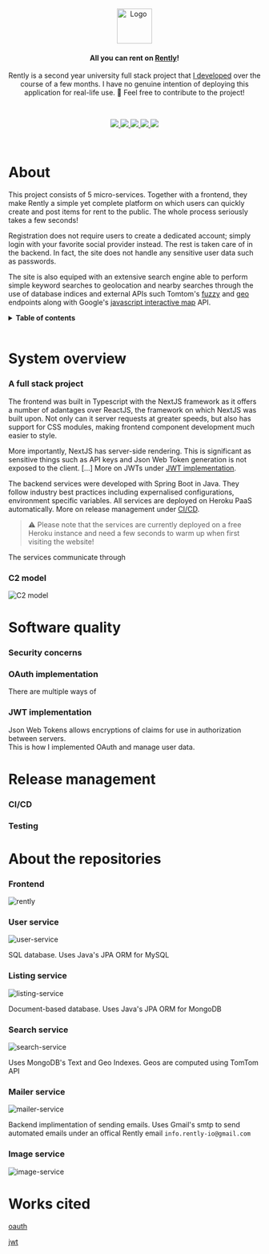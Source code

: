 <br />

<p align="center"> 
  <a href="https://rently-io.herokuapp.com/">
    <img src="https://i.imgur.com/QA6KWPy.png" alt="Logo" width="auto" height="70">
  <a/>
</p>

<h4 align="center">All you can rent on <a href="https://rently-io.herokuapp.com/">Rently</a>!</h4>
<p align="center">Rently is a second year university full stack project that <a href="https://github.com/greffgreff">I developed</a> over the course of a few months. I have no genuine intention of deploying this application for real-life use. 🌈 Feel free to contribute to the project!</p>

<br />

<p align="center" style="align: center;">
  <a href="https://github.com/rently-io/user-service/" >
    <img src="https://github.com/rently-io/user-service/actions/workflows/ci.yml/badge.svg" />
  </a>
  <a href="https://github.com/rently-io/listing-service/" >
    <img src="https://github.com/rently-io/listing-service/actions/workflows/ci.yml/badge.svg" />
  </a>
  <a href="https://github.com/rently-io/search-service/" >
    <img src="https://github.com/rently-io/search-service/actions/workflows/ci.yml/badge.svg" />
  </a>
  <a href="https://github.com/rently-io/image-service/" >
    <img src="https://github.com/rently-io/image-service/actions/workflows/ci.yml/badge.svg" />
  </a>
  <a href="https://github.com/mailer-io/image-service/" >
    <img src="https://github.com/rently-io/mailer-service/actions/workflows/ci.yml/badge.svg" />
  </a>
</p>

<br />

# About

This project consists of 5 micro-services. Together with a frontend, they make Rently a simple yet complete platform on which users can quickly create and post items for rent to the public. The whole process seriously takes a few seconds! 

Registration does not require users to create a dedicated account; simply login with your favorite social provider instead. The rest is taken care of in the backend. In fact, the site does not handle any sensitive user data such as passwords.

The site is also equiped with an extensive search engine able to perform simple keyword searches to geolocation and nearby searches through the use of database indices and external APIs such Tomtom's [fuzzy](https://developer.tomtom.com/search-api/documentation/search-service/search-service) and [geo](https://developer.tomtom.com/search-api/documentation/geocoding-service/geocoding-service) endpoints along with Google's [javascript interactive map](https://developers.google.com/maps/documentation/javascript/overview) API.

<details>
  <summary><b>Table of contents</b></summary>
    
  <h3>System overview</h3>
  <ul>
    <li>
      <a href="#a-full-stack-project">A full stack project</a>
    </li>
    <li>
      <a href="#c2-model">C2 model</a>
    </li>
  </ul>
  
  <h3>Software quality</h3>
  <ul>
    <li>
      <a href="#security-concerns">Security concerns</a>
    </li>
    <li>
      <a href="#oauth-implementation">OAuth implementation</a>
    </li>
    <li>
      <a href="#jwt-implementation">JWT implementation</a>
    </li>
  </ul>

  <h3>Release management</h3>
  <ul>
    <li>
      <a href="#cicd">CI/CD</a>
    </li>
    <li>
      <a href="#testing">Testing</a>
    </li>
  </ul>
  
  <h3>About the repositories</h3>
  <ul>
    <li>
      <a href="#frontend">Frontend</a>
    </li>
    <li>
      <a href="#user-service">User Service</a>
    </li>
    <li>
      <a href="#listing-service">Listing Service</a>
    </li>
    <li>
      <a href="#search-service">Search Service</a>
    </li>
    <li>
      <a href="#mailer-service">Mailer Service</a>
    </li>
    <li>
      <a href="#image-service">Image Service</a>
    </li>
  </ul>
</details>

<br />

# System overview

### A full stack project
The frontend was built in Typescript with the NextJS framework as it offers a number of adantages over ReactJS, the framework on which NextJS was built upon. Not only can it server requests at greater speeds, but also has support for CSS modules, making frontend component development much easier to style. 

More importantly, NextJS has server-side rendering. This is significant as sensitive things such as API keys and Json Web Token generation is not exposed to the client. [...] More on JWTs under <a href="#jwt-implementation">JWT implementation</a>.

The backend services were developed with Spring Boot in Java. They follow industry best practices including expernalised configurations, environment specific variables. All services are deployed on Heroku PaaS automatically. More on release management under <a href="#cicd">CI/CD</a>.

> ⚠️ Please note that the services are currently deployed on a free Heroku instance and need a few seconds to warm up when first visiting the website!

The services communicate through

### C2 model
![C2 model](https://i.imgur.com/CqQbDQA.png)

# Software quality

### Security concerns

### OAuth implementation
There are multiple ways of 

### JWT implementation

Json Web Tokens allows encryptions of claims for use in authorization between servers.  
This is how I implemented OAuth and manage user data.

# Release management

### CI/CD

### Testing

# About the repositories

### Frontend
![rently](https://github-readme-stats.vercel.app/api/pin/?username=rently-io&repo=rently&include_all_commits=true&show_owner=true)

### User service
![user-service](https://github-readme-stats.vercel.app/api/pin/?username=rently-io&repo=user-service&include_all_commits=true&show_owner=true)  

SQL database. Uses Java's JPA ORM for MySQL

### Listing service
![listing-service](https://github-readme-stats.vercel.app/api/pin/?username=rently-io&repo=listing-service&include_all_commits=true&show_owner=true)  

Document-based database. Uses Java's JPA ORM for MongoDB

### Search service
![search-service](https://github-readme-stats.vercel.app/api/pin/?username=rently-io&repo=search-service&include_all_commits=true&show_owner=true)  

Uses MongoDB's Text and Geo Indexes. Geos are computed using TomTom API

### Mailer service
![mailer-service](https://github-readme-stats.vercel.app/api/pin/?username=rently-io&repo=mailer-service&include_all_commits=true&show_owner=true)  

Backend implimentation of sending emails. Uses Gmail's smtp to send automated emails under an offical Rently email `info.rently-io@gmail.com`

### Image service
![image-service](https://github-readme-stats.vercel.app/api/pin/?username=rently-io&repo=image-service&include_all_commits=true&show_owner=true)  

# Works cited

[oauth](https://supertokens.com/blog/all-you-need-to-know-about-user-session-security?utm_source=Dzone&utm_medium=Company-post&utm_campaign=Oauth&utm_term=Session-Management-1)

[jwt](jwt.io)
